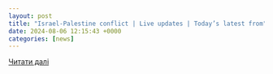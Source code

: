```yaml
---
layout: post
title: "Israel-Palestine conflict | Live updates | Today’s latest from"
date: 2024-08-06 12:15:43 +0000
categories: [news]
---
```


[Читати далі](https://www.aljazeera.com/news/liveblog/2024/8/6/israel-war-on-gaza-live-at-least-40-palestinians-killed-over-past-24-hours)
